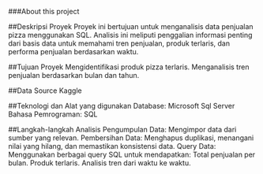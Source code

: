 ###About this project

##Deskripsi Proyek
Proyek ini bertujuan untuk menganalisis data penjualan pizza menggunakan SQL. Analisis ini meliputi penggalian informasi penting dari basis data untuk memahami tren penjualan, produk terlaris, dan performa penjualan berdasarkan waktu.

 
##Tujuan Proyek
Mengidentifikasi produk pizza terlaris.
Menganalisis tren penjualan berdasarkan bulan dan tahun.
 

##Data Source
Kaggle

 
##Teknologi dan Alat yang digunakan
Database: Microsoft Sql Server
Bahasa Pemrograman: SQL
 

##Langkah-langkah Analisis
Pengumpulan Data: Mengimpor data dari sumber yang relevan.
Pembersihan Data: Menghapus duplikasi, menangani nilai yang hilang, dan memastikan konsistensi data.
Query Data: Menggunakan berbagai query SQL untuk mendapatkan:
Total penjualan per bulan.
Produk terlaris.
Analisis tren dari waktu ke waktu.
